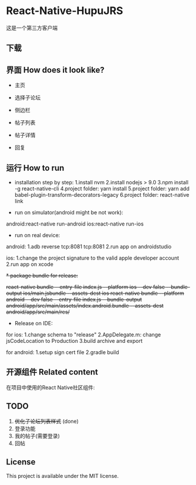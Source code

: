 # React-Native-HupuJRS

这是一个第三方客户端

## 下载


## 界面  How does it look like?

* 主页



* 选择子论坛



* 侧边栏


* 帖子列表

* 帖子详情

* 回复

## 运行  How to run

* installation step by step:
1.install nvm
2.install nodejs > 9.0
3.npm install -g react-native-cli
4.project folder: yarn install
5.project folder: yarn add babel-plugin-transform-decorators-legacy
6.project folder: react-native link

* run on simulator(android might be not work):

android:react-native run-android
ios:react-native run-ios

* run on real device:

android:
1.adb reverse tcp:8081 tcp:8081
2.run app on androidstudio

ios:
1.change the project signature to the valid apple developer account
2.run app on xcode

~~* package bundle for release:~~

~~react-native bundle --entry-file index.js --platform ios --dev false --bundle-output ios/main.jsbundle --assets-dest ios
react-native bundle --platform android --dev false --entry-file index.js --bundle-output android/app/src/main/assets/index.android.bundle --assets-dest android/app/src/main/res/~~

* Release on IDE:

for ios:
1.change schema to "release"
2.AppDelegate.m: change jsCodeLocation to Production
3.build archive and export

for android:
1.setup sign cert file
2.gradle build

## 开源组件 Related content

在项目中使用的React Native社区组件:

## TODO

1. ~~优化子论坛列表样式~~ (done)
2. 登录功能
3. 我的帖子(需要登录)
4. 回帖

## License

This project is available under the MIT license.
